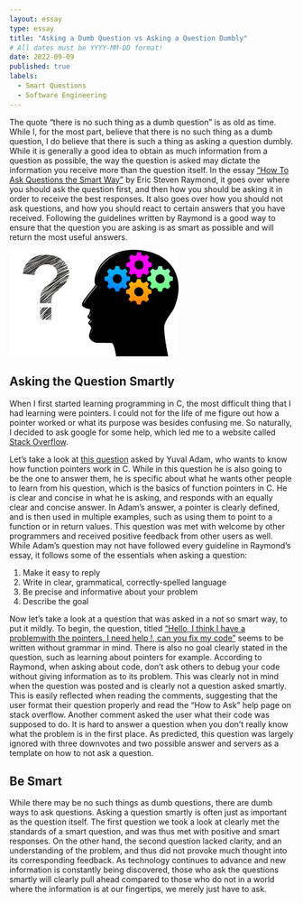 ```yaml
---
layout: essay
type: essay
title: "Asking a Dumb Question vs Asking a Question Dumbly"
# All dates must be YYYY-MM-DD format!
date: 2022-09-09
published: true
labels:
  - Smart Questions
  - Software Engineering
---
```


The quote “there is no such thing as a dumb question” is as old as time. While I, for the most part, believe that there is no such thing as a dumb question, I do believe that there is such a thing as asking a question dumbly. While it is generally a good idea to obtain as much information from a question as possible, the way the question is asked may dictate the information you receive more than the question itself. In the essay [“How To Ask Questions the Smart Way”] by Eric Steven Raymond, it goes over where you should ask the question first, and then how you should be asking it in order to receive the best responses. It also goes over how you should not ask questions, and how you should react to certain answers that you have received. Following the guidelines written by Raymond is a good way to ensure that the question you are asking is as smart as possible and will return the most useful answers.

<img width="300px" class="rounded float-start pe-4" src="..\img\e11-reflect-on-smart-questions\Smart-Questions-for-Managers-to-Lead-Better.jpg">

## Asking the Question Smartly

When I first started learning programming in C, the most difficult thing that I had learning were pointers. I could not for the life of me figure out how a pointer worked or what its purpose was besides confusing me. So naturally, I decided to ask google for some help, which led me to a website called [Stack Overflow]. 

Let’s take a look at [this question] asked by Yuval Adam, who wants to know how function pointers work in C. While in this question he is also going to be the one to answer them, he is specific about what he wants other people to learn from his question, which is the basics of function pointers in C. He is clear and concise in what he is asking, and responds with an equally clear and concise answer. In Adam’s answer, a pointer is clearly defined, and is then used in multiple examples, such as using them to point to a function or in return values. This question was met with welcome by other programmers and received positive feedback from other users as well. While Adam’s question may not have followed every guideline in Raymond’s essay, it follows some of the essentials when asking a question:
  1. Make it easy to reply
  2. Write in clear, grammatical, correctly-spelled language
  3. Be precise and informative about your problem
  4. Describe the goal

Now let’s take a look at a question that was asked in a not so smart way, to put it mildly. To begin, the question, titled [“Hello, I think I have a problemwith the pointers, I need help !, can you fix my code”] seems to be written without grammar in mind. There is also no goal clearly stated in the question, such as learning about pointers for example. According to Raymond, when asking about code, don’t ask others to debug your code without giving information as to its problem. This was clearly not in mind when the question was posted and is clearly not a question asked smartly. This is easily reflected when reading the comments, suggesting that the user format their question properly and read the “How to Ask” help page on stack overflow. Another comment asked the user what their code was supposed to do. It is hard to answer a question when you don’t really know what the problem is in the first place. As predicted, this question was largely ignored with three downvotes and two possible answer and servers as a template on how to not ask a question.

## Be Smart

While there may be no such things as dumb questions, there are dumb ways to ask questions. Asking a question smartly is often just as important as the question itself. The first question we took a look at clearly met the standards of a smart question, and was thus met with positive and smart responses. On the other hand, the second question lacked clarity, and an understanding of the problem, and thus did not provoke much thought into its corresponding feedback. As technology continues to advance and new information is constantly being discovered, those who ask the questions smartly will clearly pull ahead compared to those who do not in a world where the information is at our fingertips, we merely just have to ask. 

[“How To Ask Questions the Smart Way”]: http://www.catb.org/esr/faqs/smart-questions.html
[Stack Overflow]: https://stackoverflow.com/
[this question]: https://stackoverflow.com/questions/840501/how-do-function-pointers-in-c-work
[“Hello, I think I have a problemwith the pointers, I need help !, can you fix my code”]: https://stackoverflow.com/questions/71990143/hello-i-think-i-have-a-problem-with-the-pointers-i-need-help-can-you-fix